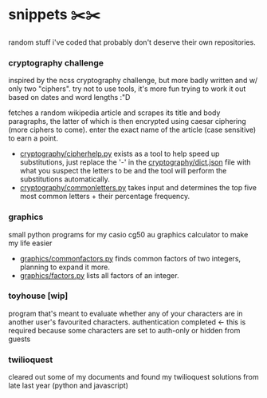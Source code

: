 # snippets ✂️✂️

random stuff i've coded that probably don't deserve their own repositories. 

### cryptography challenge
inspired by the ncss cryptography challenge, but more badly written and w/ only two "ciphers". try not to use tools, it's more fun trying to work it out based on dates and word lengths  :"D 

fetches a random wikipedia article and scrapes its title and body paragraphs, the latter of which is then encrypted using caesar ciphering (more ciphers to come). enter the exact name of the article (case sensitive) to earn a point. 
- [cryptography/cipherhelp.py](https://github.com/phthallo/snippets/blob/main/cryptography/cipherhelp.py) exists as a tool to help speed up substitutions, just replace the '-' in the [cryptography/dict.json](https://github.com/phthallo/snippets/blob/main/cryptography/dict.json) file with what you suspect the letters to be and the tool will perform the substitutions automatically. 
- [cryptography/commonletters.py](https://github.com/phthallo/snippets/blob/main/cryptography/commonletters.py) takes input and determines the top five most common letters + their percentage frequency.

### graphics
small python programs for my casio cg50 au graphics calculator to make my life easier
- [graphics/commonfactors.py](https://github.com/phthallo/snippets/blob/main/graphics/commonfactors.py) finds common factors of two integers, planning to expand it more.
- [graphics/factors.py](https://github.com/phthallo/snippets/blob/main/graphics/factors.py) lists all factors of an integer.

### toyhouse [wip]
program that's meant to evaluate whether any of your characters are in another user's favourited characters. authentication completed <- this is required because some characters are set to auth-only or hidden from guests 

### twilioquest 
cleared out some of my documents and found my twilioquest solutions from late last year (python and javascript)
